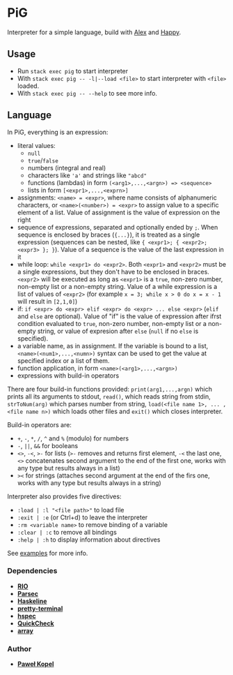 # PiG

Interpreter for a simple language, build with [Alex](https://www.haskell.org/alex/) and [Happy](https://www.haskell.org/happy/).

## Usage  

* Run `stack exec pig` to start interpreter
* With `stack exec pig -- -l|--load <file>` to start interpreter with `<file>` loaded.
* With `stack exec pig -- --help` to see more info.

## Language

In PiG, everything is an expression:

* literal values: 
    * `null`
    * `true`/`false`
    * numbers (integral and real)
    * characters like `'a'` and strings like `"abcd"`
    * functions (lambdas) in form `(<arg1>,...,<argn>) => <sequence>`
    * lists in form `[<expr1>,...,<exprn>]`
* assignments: `<name> = <expr>`, where name consists of alphanumeric characters, or `<name>(<number>) = <expr>` to assign value to a specific element of a list. Value of assignment is the value of expression on the right
* sequence of expressions, separated and optionally ended by `;`. When sequence is enclosed by braces (`{...}`), it is treated as a single expression (sequences can be nested, like `{ <expr1>; { <expr2>; <expr3> }; }`). Value of a sequence is the value of the last expression in it
* while loop: `while <expr1> do <expr2>`. Both `<expr1>` and `<expr2>` must be a single expressions, but they don't have to be enclosed in braces. `<expr2>` will be executed as long as `<expr1>` is a `true`, non-zero number, non-empty list or a non-empty string. Value of a while expression is a list of values of `<expr2>` (for example `x = 3; while x > 0 do x = x - 1` will result in `[2,1,0]`)
* if: `if <expr> do <expr> elif <expr> do <expr> ... else <expr>` (`elif` and `else` are optional). Value of "if" is the value of expression after ifrst condition evaluated to `true`, non-zero number, non-empty list or a non-empty string, or value of expresion after `else` (`null` if no `else` is specified).
* a variable name, as in assignment. If the variable is bound to a list, `<name>(<num1>,...,<numn>)` syntax can be used to get the value at specified index or a list of them.
* function application, in form `<name>(<arg1>,...,<argn>)`
* expressions with build-in operators

There are four build-in functions provided: `print(arg1,...,argn)` which prints all its arguments to stdout, `read()`, which reads string from stdin, `strToNum(arg)` which parses number from string, `load(<file name 1>, ... , <file name n>)` which loads other files and `exit()` which closes interpreter.

Build-in operators are:
* `+`, `-`, `*`, `/`, `^` and `%` (modulo) for numbers
* `-`, `||`, `&&` for booleans
* `<>`, `-<`, `>-` for lists (`>-` removes and returns first element, `-<` the last one, `<>` concatenates second argument to the end of the first one, works with any type but results always in a list)
* `><` for strings (attaches second argument at the end of the firs one, works with any type but results always in a string)

Interpreter also provides five directives:
* `:load | :l "<file path>"` to load file
* `:exit | :e` (or Ctrl+d) to leave the interpreter
* `:rm <variable name>` to remove binding of a variable
* `:clear | :c` to remove all bindings
* `:help | :h` to display information about directives

See [examples](https://github.com/PKopel/PiG/tree/master/examples) for more info.

### Dependencies
* **[RIO](https://hackage.haskell.org/package/rio)**
* **[Parsec](https://hackage.haskell.org/package/parsec)**
* **[Haskeline](https://hackage.haskell.org/package/haskeline)**
* **[pretty-terminal](https://github.com/loganmac/pretty-terminal)**
* **[hspec](https://hspec.github.io)**
* **[QuickCheck](https://hackage.haskell.org/package/QuickCheck)**
* **[array](https://gitlab.haskell.org/ghc/packages/array)**

### Author

* **[Paweł Kopel](https://github.com/PKopel)**
